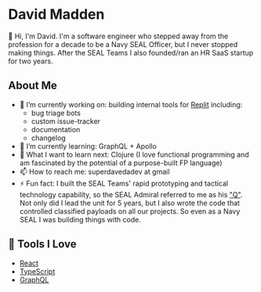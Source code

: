 # David Madden

👋 Hi, I'm David.
I'm a software engineer who stepped away from the profession for a decade to be a Navy SEAL Officer, but I never stopped making things. After the SEAL Teams I also founded/ran an HR SaaS startup for two years.<br>

## About Me

- 🔭 I’m currently working on: building internal tools for [Replit](www.replit.com) including:
  - bug triage bots
  - custom issue-tracker
  - documentation
  - changelog
- 🌱 I’m currently learning: GraphQL + Apollo
- 🤔 What I want to learn next: Clojure (I love functional programming and am fascinated by the potential of a purpose-built FP language)
- 📫 How to reach me: superdavedadev at gmail
- ⚡ Fun fact: I built the SEAL Teams' rapid prototyping and tactical technology capability, so the SEAL Admiral referred to me as his ["Q"](https://en.wikipedia.org/wiki/Q_(James_Bond)). Not only did I lead the unit for 5 years, but I also wrote the code that controlled classified payloads on all our projects. So even as a Navy SEAL I was building things with code.


## 🔧 Tools I Love

- [React](https://reactjs.org/)
- [TypeScript](https://www.typescriptlang.org/)
- [GraphQL](https://graphql.org)
